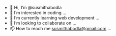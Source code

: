 - 👋 Hi, I’m @susmithabodla
- 👀 I’m interested in coding ...
- 🌱 I’m currently learning web development ...
- 💞️ I’m looking to collaborate on ...
- 📫 How to reach me susmithabodla@gmail.com ...

<!---
susmithabodla/susmithabodla is a ✨ special ✨ repository because its `README.md` (this file) appears on your GitHub profile.
You can click the Preview link to take a look at your changes.
--->
